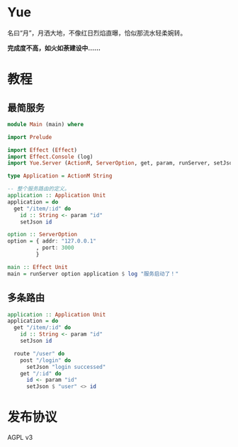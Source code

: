 # Yue

名曰“月”，月洒大地，不像红日烈焰直曝，恰似那流水轻柔婉转。

**完成度不高，如火如荼建设中……**

# 教程

## 最简服务 ##

```purescript
module Main (main) where

import Prelude

import Effect (Effect)
import Effect.Console (log)
import Yue.Server (ActionM, ServerOption, get, param, runServer, setJson)

type Application = ActionM String

-- 整个服务路由的定义。
application :: Application Unit
application = do
  get "/item/:id" do
    id :: String <- param "id"
    setJson id

option :: ServerOption
option = { addr: "127.0.0.1"
         , port: 3000
         }

main :: Effect Unit
main = runServer option application $ log "服务启动了！"
```

## 多条路由 ##

```purescript
application :: Application Unit
application = do
  get "/item/:id" do
    id :: String <- param "id"
    setJson id

  route "/user" do
    post "/login" do
      setJson "login successed"
    get "/:id" do
      id <- param "id"
      setJson $ "user" <> id
```


# 发布协议 #

AGPL v3
